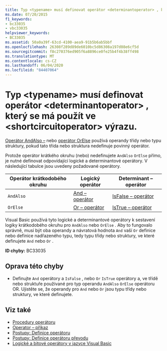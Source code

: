 ```yaml
---
title: Typ <typename> musí definovat operátor <determinantoperator> , který se má použít ve <shortcircuitoperator> výrazu.
ms.date: 07/20/2015
f1_keywords:
- bc33035
- vbc33035
helpviewer_keywords:
- BC33035
ms.assetid: 50a0a39f-63cd-4100-aea9-91b5b6ab5bbf
ms.openlocfilehash: 26308f289d89de6010bc5d86308a197d08e6cf5d
ms.sourcegitcommit: f8c270376ed905f6a8896ce0fe25b4f4b38ff498
ms.translationtype: MT
ms.contentlocale: cs-CZ
ms.lasthandoff: 06/04/2020
ms.locfileid: "84407064"
---
```

# <a name="type-typename-must-define-operator-determinantoperator-to-be-used-in-a-shortcircuitoperator-expression"></a>Typ \<typename> musí definovat operátor \<determinantoperator> , který se má použít ve \<shortcircuitoperator> výrazu.
[Operátor AndAlso –](../language-reference/operators/andalso-operator.md) nebo [operátor OrElse](../language-reference/operators/orelse-operator.md) používá operandy třídy nebo typu struktury, pokud tato třída nebo struktura nedefinuje povinný operátor.  
  
 Protože operátor krátkého okruhu (nebo) nedefinujete `AndAlso` `OrElse` přímo, je nutné definovat odpovídající logické a determinantové operátory. V následující tabulce jsou uvedeny požadované operátory.  
  
|Operátor krátkodobého okruhu|Logický operátor|Determinant – operátor|  
|--------------------------------|----------------------|--------------------------|  
|`AndAlso`|[And – operátor](../language-reference/operators/and-operator.md)|[IsFalse – operátor](../language-reference/operators/isfalse-operator.md)|  
|`OrElse`|[Or – operátor](../language-reference/operators/or-operator.md)|[IsTrue – operátor](../language-reference/operators/istrue-operator.md)|  
  
 Visual Basic používá tyto logické a determinantové operátory k sestavení logiky krátkodobého okruhu pro `AndAlso` nebo `OrElse` . Aby to fungovalo správně, musí být oba operandy a návratová hodnota `And` vaší `Or` definice nebo definice nadřazeného typu, tedy typu třídy nebo struktury, ve které definujete `And` nebo `Or` .  
  
 **ID chyby:** BC33035  
  
## <a name="to-correct-this-error"></a>Oprava této chyby  
  
- Definujte `And` operátory a `IsFalse` , nebo `Or` `IsTrue` operátory a, ve třídě nebo struktuře používané pro typ operandu `AndAlso` `OrElse` operátoru OR. Ujistěte se, že operandy pro `And` nebo `Or` jsou typu třídy nebo struktury, ve které definujete.  
  
## <a name="see-also"></a>Viz také

- [Procedury operátoru](../programming-guide/language-features/procedures/operator-procedures.md)
- [Operator – příkaz](../language-reference/statements/operator-statement.md)
- [Postupy: Definice operátoru](../programming-guide/language-features/procedures/how-to-define-an-operator.md)
- [Postupy: Definice operátoru převodu](../programming-guide/language-features/procedures/how-to-define-a-conversion-operator.md)
- [Logické a bitové operátory v jazyce Visual Basic](../programming-guide/language-features/operators-and-expressions/logical-and-bitwise-operators.md)
